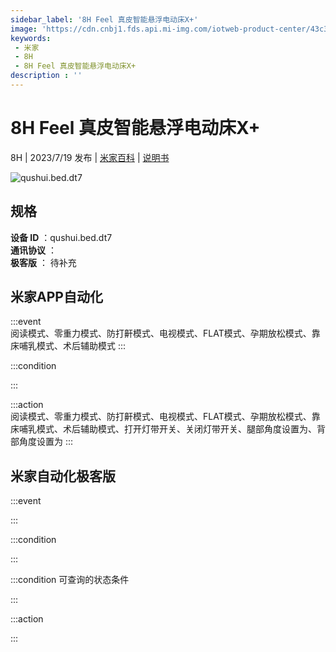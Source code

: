```yaml
---
sidebar_label: '8H Feel 真皮智能悬浮电动床X+'
image: 'https://cdn.cnbj1.fds.api.mi-img.com/iotweb-product-center/43c3ca6dca8ba8cacb968fae43327206_1687845017381.png?GalaxyAccessKeyId=AKVGLQWBOVIRQ3XLEW&Expires=9223372036854775807&Signature=PMyHsmsUU9XvufB0F/NXPQzb94I='
keywords: 
 - 米家
 - 8H
 - 8H Feel 真皮智能悬浮电动床X+
description : ''
---
```

# 8H Feel 真皮智能悬浮电动床X+

8H | 2023/7/19 发布 | [米家百科](https://home.mi.com/webapp/content/baike/product/index.html?model=qushui.bed.dt7) | [说明书](https://home.mi.com/views/introduction.html?model=qushui.bed.dt7&region=cn)

![qushui.bed.dt7](https://cdn.cnbj1.fds.api.mi-img.com/iotweb-product-center/43c3ca6dca8ba8cacb968fae43327206_1687845017381.png?GalaxyAccessKeyId=AKVGLQWBOVIRQ3XLEW&Expires=9223372036854775807&Signature=PMyHsmsUU9XvufB0F/NXPQzb94I=)

## 规格  
> 
**设备 ID** ：qushui.bed.dt7  
**通讯协议** ：  
**极客版**  ： 待补充 


## 米家APP自动化  

:::event  
阅读模式、零重力模式、防打鼾模式、电视模式、FLAT模式、孕期放松模式、靠床哺乳模式、术后辅助模式
:::

:::condition  

:::

:::action   
阅读模式、零重力模式、防打鼾模式、电视模式、FLAT模式、孕期放松模式、靠床哺乳模式、术后辅助模式、打开灯带开关、关闭灯带开关、腿部角度设置为、背部角度设置为
:::

## 米家自动化极客版  

:::event  

:::

:::condition  

:::

:::condition 可查询的状态条件  

:::

:::action  

:::

        
